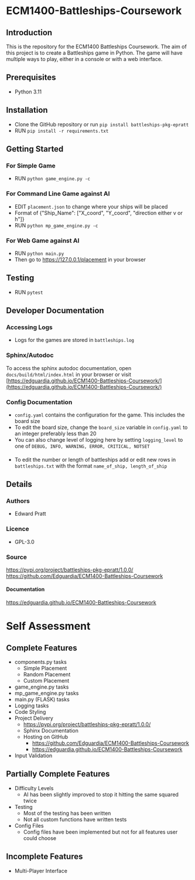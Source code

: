 # ECM1400-Battleships-Coursework

## Introduction
This is the repository for the ECM1400 Battleships Coursework. The aim of this project is to create a Battleships game 
in Python. The game will have multiple ways to play, either in a console or with a web interface.
## Prerequisites
* Python 3.11

## Installation
* Clone the GitHub repository or run `pip install battleships-pkg-epratt`
* RUN `pip install -r requirements.txt`

## Getting Started
### For Simple Game
* RUN `python game_engine.py -c`

### For Command Line Game against AI
* EDIT `placement.json` to change where your ships will be placed
* Format of {"Ship_Name": ["X_coord", "Y_coord", "direction either v or h"]}
* RUN `python mp_game_engine.py -c`

### For Web Game against AI
* RUN `python main.py`
* Then go to https://127.0.0.1/placement in your browser

## Testing
* RUN `pytest`
## Developer Documentation
### Accessing Logs
* Logs for the games are stored in `battleships.log`
### Sphinx/Autodoc
To access the sphinx autodoc documentation, open `docs/build/html/index.html` in your browser or
visit [https://edguardia.github.io/ECM1400-Battleships-Coursework/](https://edguardia.github.io/ECM1400-Battleships-Coursework/)
####
### Config Documentation
* `config.yaml` contains the configuration for the game. This includes the board size
* To edit the board size, change the `board_size` variable in `config.yaml` to an integer preferably less than 20
* You can also change level of logging here by setting `logging_level` to one of `DEBUG, INFO, WARNING, ERROR, CRITICAL, NOTSET`
####

* To edit the number or length of battleships add or edit new rows in `battleships.txt` with the format `name_of_ship, length_of_ship`

## Details

### Authors
* Edward Pratt
### Licence
* GPL-3.0
### Source
https://pypi.org/project/battleships-pkg-epratt/1.0.0/
https://github.com/Edguardia/ECM1400-Battleships-Coursework
#### Documentation
https://edguardia.github.io/ECM1400-Battleships-Coursework




# Self Assessment
## Complete Features
* components.py tasks
  * Simple Placement
  * Random Placement 
  * Custom Placement
* game_engine.py tasks
* mp_game_engine.py tasks
* main.py (FLASK) tasks
* Logging tasks
* Code Styling
* Project Delivery
  * https://pypi.org/project/battleships-pkg-epratt/1.0.0/
  * Sphinx Documentation
  * Hosting on GitHub
      * https://github.com/Edguardia/ECM1400-Battleships-Coursework
      * https://edguardia.github.io/ECM1400-Battleships-Coursework
* Input Validation

## Partially Complete Features
* Difficulty Levels
  * AI has been slightly improved to stop it hitting the same squared twice
* Testing
    * Most of the testing has been written
    * Not all custom functions have written tests
* Config Files
  * Config files have been implemented but not for all features user could choose


## Incomplete Features
* Multi-Player Interface
